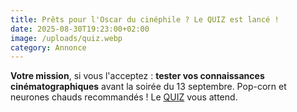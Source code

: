 ```yaml
---
title: Prêts pour l'Oscar du cinéphile ? Le QUIZ est lancé !
date: 2025-08-30T19:23:00+02:00
image: /uploads/quiz.webp
category: Annonce
---
```

**Votre mission**, si vous l'acceptez : **tester vos connaissances cinématographiques** avant la soirée du 13 septembre. Pop-corn et neurones chauds recommandés ! Le [QUIZ](https://cannes-festival.netlify.app/quizz) vous attend.
